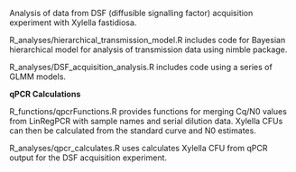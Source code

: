 Analysis of data from DSF (diffusible signalling factor) acquisition experiment with Xylella fastidiosa.

R_analyses/hierarchical_transmission_model.R includes code for Bayesian hierarchical model for analysis of transmission data using nimble package.

R_analyses/DSF_acquisition_analysis.R includes code using a series of GLMM models.

<b>qPCR Calculations</b>

R_functions/qpcrFunctions.R provides functions for merging Cq/N0 values from LinRegPCR with sample names and serial dilution data. Xylella CFUs can then be calculated from the standard curve and N0 estimates.

R_analyses/qpcr_calculates.R uses calculates Xylella CFU from qPCR output for the DSF acquisition experiment.
